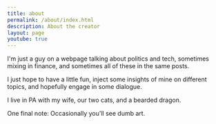 ```yaml
---
title: about
permalink: /about/index.html
description: About the creator
layout: page
youtube: true
---
```


I'm just a guy on a webpage talking about politics and tech, sometimes mixing in finance, and sometimes all of these in the same posts. 

I just hope to have a little fun, inject some insights of mine on different topics, and hopefully engage in some dialogue.

I live in PA with my wife, our two cats, and a bearded dragon. 

One final note: Occasionally you'll see dumb art.